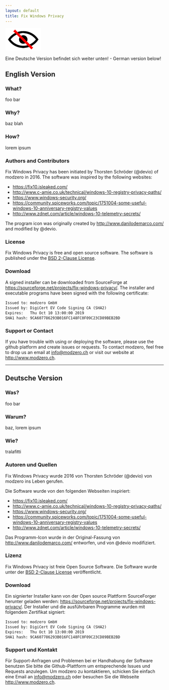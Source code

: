 ```yaml
---
layout: default
title: Fix Windows Privacy
---
```


![logo](images/fwp-logo.png)

Eine Deutsche Version befindet sich weiter unten! - German version below!

## English Version

### What?

foo bar

### Why?

baz blah

### How?

lorem ipsum

### Authors and Contributors

Fix Windows Privacy has been initiated by Thorsten Schr&ouml;der (@devio) of modzero in 2016.
The software was inspired by the following websites:

* https://fix10.isleaked.com/
* http://www.c-amie.co.uk/technical/windows-10-registry-privacy-paths/
* https://www.windows-security.org/
* https://community.spiceworks.com/topic/1751004-some-useful-windows-10-anniversary-registry-values
* http://www.zdnet.com/article/windows-10-telemetry-secrets/

The program icon was originally created by http://www.danilodemarco.com/ and modified by @devio.

### License

Fix Windows Privacy is free and open source software. The software is published under the [BSD 2-Clause License](https://opensource.org/licenses/BSD-2-Clause).

### Download

A signed installer can be downloaded from SourceForge at https://sourceforge.net/projects/fix-windows-privacy/. The installer and executable programs have been signed with the following certificate:


    Issued to: modzero GmbH
    Issued by: DigiCert EV Code Signing CA (SHA2)
    Expires:   Thu Oct 10 13:00:00 2019
    SHA1 hash: 9CA607786293B016FC148FC0F09C23CD89BEB2BD

 
### Support or Contact

If you have trouble with using or deploying the software, please use the github platform and create issues or requests. To contact modzero, feel free to drop us an email at info@modzero.ch or visit our website at http://www.modzero.ch.


***

## Deutsche Version

### Was?

foo bar

### Warum?

baz, lorem ipsum

### Wie?

tralafitti


### Autoren und Quellen

Fix Windows Privacy wurde 2016 von Thorsten Schr&ouml;der (@devio) von modzero ins Leben gerufen.

Die Software wurde von den folgenden Webseiten inspiriert:

* https://fix10.isleaked.com/
* http://www.c-amie.co.uk/technical/windows-10-registry-privacy-paths/
* https://www.windows-security.org/
* https://community.spiceworks.com/topic/1751004-some-useful-windows-10-anniversary-registry-values
* http://www.zdnet.com/article/windows-10-telemetry-secrets/

Das Programm-Icon wurde in der Original-Fassung von http://www.danilodemarco.com/ entworfen, und von @devio modifiziert.

### Lizenz

Fix Windows Privacy ist freie Open Source Software. Die Software wurde unter der [BSD 2-Clause License](https://opensource.org/licenses/BSD-2-Clause) ver&ouml;ffentlicht.

### Download

Ein signierter Installer kann von der Open source Plattform SourceForger herunter geladen werden:  https://sourceforge.net/projects/fix-windows-privacy/. Der Installer und die ausf&uuml;hrbaren Programme wurden mit folgendem Zertifikat signiert:

    Issued to: modzero GmbH
    Issued by: DigiCert EV Code Signing CA (SHA2)
    Expires:   Thu Oct 10 13:00:00 2019
    SHA1 hash: 9CA607786293B016FC148FC0F09C23CD89BEB2BD


### Support und Kontakt

F&uuml;r Support-Anfragen und Problemen bei er Handhabung der Software benutzen Sie bitte die Github-Plattform um entsprechende Issues und Requests anzulegen. Um modzero zu kontaktieren, schicken Sie einfach eine Email an info@modzero.ch oder besuchen Sie die Webseite http://www.modzero.ch.

